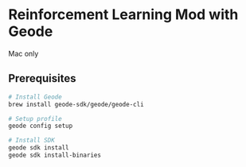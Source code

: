 # Reinforcement Learning Mod with Geode

Mac only

## Prerequisites

```bash
# Install Geode
brew install geode-sdk/geode/geode-cli

# Setup profile
geode config setup

# Install SDK
geode sdk install
geode sdk install-binaries
```
